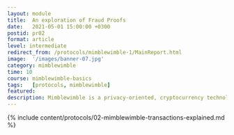 ```yaml
---
layout: module
title:  An exploration of Fraud Proofs
date:   2021-05-01 15:00:00 +0300
postid: pr02
format: article
level: intermediate
redirect_from: /protocols/mimblewimble-1/MainReport.html
image:  '/images/banner-07.jpg'
category: mimblewimble
time: 10
course: mimblewimble-basics
tags:   [protocols, mimblewimble]
featured:
description: Mimblewimble is a privacy-oriented, cryptocurrency technology. It differs from Bitcoin in some key areas...
---
```


{% include content/protocols/02-mimblewimble-transactions-explained.md %}
